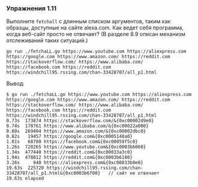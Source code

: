 ### Упражнения 1.11

Выполните ```fetchall``` с длинным списком аргументов, 
таким как образцы, доступные на сайте alexa.com.
Как ведет себя программа, когда веб-сайт просто не отвечает?
(В разделе 8.9 описан механизм отслеживаний таких ситуаций.)

```shell
go run ./fetchaLL.go https://www.youtube.com https://aliexpress.com https://google.com https://www.amazon.com/ https://reddit.com  https://stackoverflow.com/ https://www.alibaba.com/ https://facebook.com https://reddit.com https://windchill95.rssing.com/chan-33428707/all_p1.html
```

Вывод:
```shell
$ go run ./fetchaLL.go https://www.youtube.com https://aliexpress.com https://google.com https://www.amazon.com/ https://reddit.com  https://stackoverflow.com/ https://www.alibaba.com/ https://facebook.com https://reddit.com https://windchill95.rssing.com/chan-33428707/all_p1.html
0.73s  173874 https://stackoverflow.com/&{0xc00002d9e0}
0.74s  178761 https://www.alibaba.com/&{0xc00022a000}
0.80s  269404 https://www.amazon.com/&{0xc00002dbc0}
0.82s   19457 https://google.com&{0xc0005148a0}
1.01s   68780 https://facebook.com&{0xc00059f5c0}
1.26s  720265 https://www.youtube.com&{0xc0003b6060}
1.34s  477440 https://reddit.com&{0xc00033a3c0}
1.94s  478012 https://reddit.com&{0xc0003b6180}
3.26s     940 https://aliexpress.com&{0xc00033b0e0}
19.63s  225720 https://windchill95.rssing.com/chan-33428707/all_p1.html&{0xc0003b6f00}   // сайт не отвечает
19.63s elapsed
```